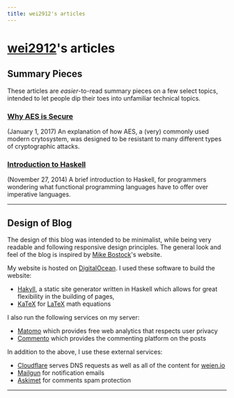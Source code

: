 ```yaml
---
title: wei2912's articles
---
```


# [wei2912](https://github.com/wei2912)'s articles

## Summary Pieces

These articles are *easier*-to-read summary pieces on a few select topics,
intended to let people dip their toes into unfamiliar technical topics.

### [Why AES is Secure](/posts/crypto/why-aes-is-secure.html)
(January 1, 2017) An explanation of how AES, a (very) commonly used modern
crytosystem, was designed to be resistant to many different types of
cryptographic attacks.

### [Introduction to Haskell](/posts/haskell/intro-to-haskell.html)
(November 27, 2014) A brief introduction to Haskell, for programmers wondering
what functional programming languages have to offer over imperative languages.

---

## Design of Blog

The design of this blog was intended to be minimalist, while being very
readable and following responsive design principles. The general look and feel
of the blog is inspired by [Mike Bostock](https://bost.ocks.org/mike)'s
website.

My website is hosted on [DigitalOcean](https://www.digitalocean.com). I used
these software to build the website:

* [Hakyll](https://jaspervdj.be/hakyll), a static site generator written in
Haskell which allows for great flexibility in the building of pages,
* [KaTeX](https://katex.org) for [LaTeX](https://www.latex-project.org/) math
equations

I also run the following services on my server:

* [Matomo](https://matomo.org) which provides free web analytics that respects
user privacy
* [Commento](https://commento.io) which provides the commenting platform on
the posts

In addition to the above, I use these external services:

* [Cloudflare](https://www.cloudflare.com) serves DNS requests as well as all
of the content for [weien.io](https://weien.io)
* [Mailgun](https://www.mailgun.com/) for notification emails
* [Askimet](https://akismet.com) for comments spam protection

---

